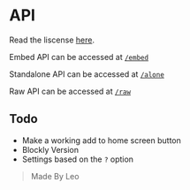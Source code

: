 

# API

Read the liscense [here](https://skript-editor.glitch.me/license).

Embed API can be accessed at [`/embed`](https://skript-editor.glitch.me/embed)

Standalone API can be accessed at [`/alone`](https://skript-editor.glitch.me/alone)

Raw API can be accessed at [`/raw`](https://skript-editor.glitch.me/raw)
## Todo
 - Make a working add to home screen button
 - Blockly Version
 - Settings based on the `?` option

> Made By Leo
